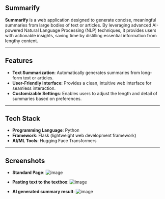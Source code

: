 ## **Summarify**
**Summarify** is a web application designed to generate concise, meaningful summaries from large bodies of text or articles. By leveraging advanced AI-powered Natural Language Processing (NLP) techniques, it provides users with actionable insights, saving time by distilling essential information from lengthy content.


---

## **Features**
- **Text Summarization**: Automatically generates summaries from long-form text or articles.
- **User-Friendly Interface**: Provides a clean, intuitive web interface for seamless interaction.
- **Customizable Settings**: Enables users to adjust the length and detail of summaries based on preferences.

---

## **Tech Stack**
- **Programming Language**: Python
- **Framework**: Flask (lightweight web development framework)
- **AI/ML Tools**: Hugging Face Transformers

---

## **Screenshots**

- **Standard Page**:
![image](https://github.com/user-attachments/assets/5c51974a-b7a5-4c91-a1f3-294470fd6e12)

- **Pasting text to the textbox**:
![image](https://github.com/user-attachments/assets/6870de89-92d3-488e-8eb4-ad70289b818c)

- **AI generated summary result**: 
![image](https://github.com/user-attachments/assets/2e2c8216-c2c9-46a0-a2b5-7cd8072a725e)



